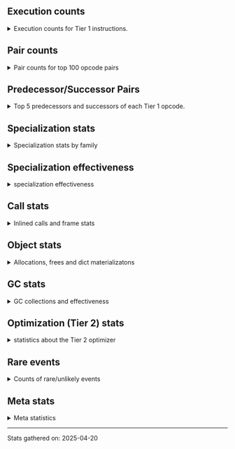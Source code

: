 ## Execution counts

<details>
<summary> Execution counts for Tier 1 instructions. </summary>


The "miss ratio" column shows the percentage of times the instruction
executed that it deoptimized. When this happens, the base unspecialized
instruction is not counted.

<table>
<thead>
<tr>
<th align="left">Name</th>
<th align="right">Base Count</th>
<th align="right">Head Count</th>
<th align="right">Change</th>
</tr>
</thead>
<tbody>
<tr>
<td align="left">JUMP_BACKWARD_NO_JIT</td>
<td align="right">13,435,695</td>
<td align="right">504</td>
<td align="right">-100.0%</td>
</tr>
<tr>
<td align="left">UNPACK_SEQUENCE_TUPLE</td>
<td align="right">857,669</td>
<td align="right">46,445</td>
<td align="right">-94.6%</td>
</tr>
<tr>
<td align="left">DICT_MERGE</td>
<td align="right">462,683</td>
<td align="right">59,116</td>
<td align="right">-87.2%</td>
</tr>
<tr>
<td align="left">BINARY_OP</td>
<td align="right">516,354</td>
<td align="right">110,595</td>
<td align="right">-78.6%</td>
</tr>
<tr>
<td align="left">POP_JUMP_IF_NONE</td>
<td align="right">1,237,642</td>
<td align="right">380,028</td>
<td align="right">-69.3%</td>
</tr>
<tr>
<td align="left">CALL_METHOD_DESCRIPTOR_O</td>
<td align="right">603,919</td>
<td align="right">208,423</td>
<td align="right">-65.5%</td>
</tr>
<tr>
<td align="left">LOAD_FAST_LOAD_FAST</td>
<td align="right">1,705,991</td>
<td align="right">637,873</td>
<td align="right">-62.6%</td>
</tr>
<tr>
<td align="left">CALL_METHOD_DESCRIPTOR_FAST</td>
<td align="right">1,846,395</td>
<td align="right">756,396</td>
<td align="right">-59.0%</td>
</tr>
<tr>
<td align="left">COMPARE_OP_INT</td>
<td align="right">2,726,222</td>
<td align="right">1,165,932</td>
<td align="right">-57.2%</td>
</tr>
<tr>
<td align="left">UNARY_INVERT</td>
<td align="right">1,194,668</td>
<td align="right">521,089</td>
<td align="right">-56.4%</td>
</tr>
<tr>
<td align="left">CONTAINS_OP_DICT</td>
<td align="right">1,325,936</td>
<td align="right">578,990</td>
<td align="right">-56.3%</td>
</tr>
<tr>
<td align="left">LOAD_FAST</td>
<td align="right">8,645,488</td>
<td align="right">3,912,346</td>
<td align="right">-54.7%</td>
</tr>
<tr>
<td align="left">CALL_ISINSTANCE</td>
<td align="right">925,940</td>
<td align="right">420,874</td>
<td align="right">-54.5%</td>
</tr>
<tr>
<td align="left">CALL_LIST_APPEND</td>
<td align="right">154,558</td>
<td align="right">70,325</td>
<td align="right">-54.5%</td>
</tr>
<tr>
<td align="left">STORE_SUBSCR_DICT</td>
<td align="right">1,388,615</td>
<td align="right">639,295</td>
<td align="right">-54.0%</td>
</tr>
<tr>
<td align="left">POP_JUMP_IF_NOT_NONE</td>
<td align="right">3,380,050</td>
<td align="right">1,731,009</td>
<td align="right">-48.8%</td>
</tr>
<tr>
<td align="left">BINARY_OP_EXTEND</td>
<td align="right">5,352,518</td>
<td align="right">2,750,637</td>
<td align="right">-48.6%</td>
</tr>
<tr>
<td align="left">LOAD_ATTR_INSTANCE_VALUE</td>
<td align="right">17,188,752</td>
<td align="right">8,943,141</td>
<td align="right">-48.0%</td>
</tr>
<tr>
<td align="left">NOP</td>
<td align="right">8,012,761</td>
<td align="right">4,173,417</td>
<td align="right">-47.9%</td>
</tr>
<tr>
<td align="left">TO_BOOL_INT</td>
<td align="right">3,926,528</td>
<td align="right">2,061,169</td>
<td align="right">-47.5%</td>
</tr>
<tr>
<td align="left">JUMP_FORWARD</td>
<td align="right">1,370,442</td>
<td align="right">723,686</td>
<td align="right">-47.2%</td>
</tr>
<tr>
<td align="left">BINARY_OP_ADD_INT</td>
<td align="right">856,263</td>
<td align="right">456,785</td>
<td align="right">-46.7%</td>
</tr>
<tr>
<td align="left">LOAD_SUPER_ATTR_METHOD</td>
<td align="right">1,445,244</td>
<td align="right">790,460</td>
<td align="right">-45.3%</td>
</tr>
<tr>
<td align="left">COPY_FREE_VARS</td>
<td align="right">1,473,490</td>
<td align="right">818,706</td>
<td align="right">-44.4%</td>
</tr>
<tr>
<td align="left">POP_JUMP_IF_FALSE</td>
<td align="right">12,264,271</td>
<td align="right">6,848,341</td>
<td align="right">-44.2%</td>
</tr>
<tr>
<td align="left">LOAD_ATTR_METHOD_NO_DICT</td>
<td align="right">4,824,755</td>
<td align="right">2,714,249</td>
<td align="right">-43.7%</td>
</tr>
<tr>
<td align="left">LOAD_DEREF</td>
<td align="right">1,511,307</td>
<td align="right">856,523</td>
<td align="right">-43.3%</td>
</tr>
<tr>
<td align="left">COMPARE_OP_STR</td>
<td align="right">1,042,210</td>
<td align="right">593,095</td>
<td align="right">-43.1%</td>
</tr>
<tr>
<td align="left">BUILD_LIST</td>
<td align="right">1,353,805</td>
<td align="right">784,707</td>
<td align="right">-42.0%</td>
</tr>
<tr>
<td align="left">LOAD_ATTR_NONDESCRIPTOR_WITH_VALUES</td>
<td align="right">1,220,762</td>
<td align="right">708,892</td>
<td align="right">-41.9%</td>
</tr>
<tr>
<td align="left">STORE_FAST_STORE_FAST</td>
<td align="right">3,241,646</td>
<td align="right">1,905,258</td>
<td align="right">-41.2%</td>
</tr>
<tr>
<td align="left">JUMP_BACKWARD_NO_INTERRUPT</td>
<td align="right">4,773</td>
<td align="right">6,732</td>
<td align="right">41.0%</td>
</tr>
<tr>
<td align="left">LOAD_ATTR_METHOD_WITH_VALUES</td>
<td align="right">6,427,797</td>
<td align="right">3,847,247</td>
<td align="right">-40.1%</td>
</tr>
<tr>
<td align="left">CALL_PY_EXACT_ARGS</td>
<td align="right">9,971,201</td>
<td align="right">6,035,063</td>
<td align="right">-39.5%</td>
</tr>
<tr>
<td align="left">LOAD_SMALL_INT</td>
<td align="right">3,875,663</td>
<td align="right">2,355,160</td>
<td align="right">-39.2%</td>
</tr>
<tr>
<td align="left">CALL_PY_GENERAL</td>
<td align="right">3,015,880</td>
<td align="right">1,847,612</td>
<td align="right">-38.7%</td>
</tr>
<tr>
<td align="left">PUSH_NULL</td>
<td align="right">6,829,744</td>
<td align="right">4,187,508</td>
<td align="right">-38.7%</td>
</tr>
<tr>
<td align="left">BUILD_MAP</td>
<td align="right">1,451,875</td>
<td align="right">898,590</td>
<td align="right">-38.1%</td>
</tr>
<tr>
<td align="left">LOAD_FAST_BORROW</td>
<td align="right">65,249,325</td>
<td align="right">40,628,921</td>
<td align="right">-37.7%</td>
</tr>
<tr>
<td align="left">LOAD_GLOBAL_MODULE</td>
<td align="right">13,152,025</td>
<td align="right">8,212,973</td>
<td align="right">-37.6%</td>
</tr>
<tr>
<td align="left">SWAP</td>
<td align="right">5,452,260</td>
<td align="right">3,414,778</td>
<td align="right">-37.4%</td>
</tr>
<tr>
<td align="left">CALL_NON_PY_GENERAL</td>
<td align="right">7,416,560</td>
<td align="right">4,694,602</td>
<td align="right">-36.7%</td>
</tr>
<tr>
<td align="left">POP_ITER</td>
<td align="right">1,942,365</td>
<td align="right">1,234,799</td>
<td align="right">-36.4%</td>
</tr>
<tr>
<td align="left">LOAD_SPECIAL</td>
<td align="right">3,068,776</td>
<td align="right">1,954,016</td>
<td align="right">-36.3%</td>
</tr>
<tr>
<td align="left">LOAD_ATTR</td>
<td align="right">6,981,726</td>
<td align="right">4,481,897</td>
<td align="right">-35.8%</td>
</tr>
<tr>
<td align="left">LOAD_ATTR_MODULE</td>
<td align="right">2,897,987</td>
<td align="right">1,870,991</td>
<td align="right">-35.4%</td>
</tr>
<tr>
<td align="left">LOAD_GLOBAL_BUILTIN</td>
<td align="right">6,247,876</td>
<td align="right">4,248,983</td>
<td align="right">-32.0%</td>
</tr>
<tr>
<td align="left">LOAD_FAST_BORROW_LOAD_FAST_BORROW</td>
<td align="right">9,659,657</td>
<td align="right">6,621,022</td>
<td align="right">-31.5%</td>
</tr>
<tr>
<td align="left">STORE_FAST</td>
<td align="right">22,593,797</td>
<td align="right">15,875,309</td>
<td align="right">-29.7%</td>
</tr>
<tr>
<td align="left">BINARY_OP_SUBTRACT_FLOAT</td>
<td align="right">383,165</td>
<td align="right">270,735</td>
<td align="right">-29.3%</td>
</tr>
<tr>
<td align="left">TO_BOOL_LIST</td>
<td align="right">787,341</td>
<td align="right">562,496</td>
<td align="right">-28.6%</td>
</tr>
<tr>
<td align="left">STORE_ATTR_INSTANCE_VALUE</td>
<td align="right">4,041,077</td>
<td align="right">2,893,009</td>
<td align="right">-28.4%</td>
</tr>
<tr>
<td align="left">LIST_EXTEND</td>
<td align="right">265,807</td>
<td align="right">191,173</td>
<td align="right">-28.1%</td>
</tr>
<tr>
<td align="left">BINARY_OP_SUBSCR_LIST_INT</td>
<td align="right">274,120</td>
<td align="right">199,486</td>
<td align="right">-27.2%</td>
</tr>
<tr>
<td align="left">LOAD_CONST_IMMORTAL</td>
<td align="right">13,783,930</td>
<td align="right">10,083,887</td>
<td align="right">-26.8%</td>
</tr>
<tr>
<td align="left">BINARY_OP_ADD_FLOAT</td>
<td align="right">146,953</td>
<td align="right">108,299</td>
<td align="right">-26.3%</td>
</tr>
<tr>
<td align="left">LOAD_ATTR_PROPERTY</td>
<td align="right">576,430</td>
<td align="right">426,643</td>
<td align="right">-26.0%</td>
</tr>
<tr>
<td align="left">IMPORT_FROM</td>
<td align="right">289,499</td>
<td align="right">214,372</td>
<td align="right">-26.0%</td>
</tr>
<tr>
<td align="left">IMPORT_NAME</td>
<td align="right">289,819</td>
<td align="right">214,692</td>
<td align="right">-25.9%</td>
</tr>
<tr>
<td align="left">TO_BOOL_BOOL</td>
<td align="right">3,638,159</td>
<td align="right">2,697,292</td>
<td align="right">-25.9%</td>
</tr>
<tr>
<td align="left">LOAD_FAST_AND_CLEAR</td>
<td align="right">432,768</td>
<td align="right">320,875</td>
<td align="right">-25.9%</td>
</tr>
<tr>
<td align="left">FOR_ITER_RANGE</td>
<td align="right">437,137</td>
<td align="right">325,191</td>
<td align="right">-25.6%</td>
</tr>
<tr>
<td align="left">GET_ITER</td>
<td align="right">2,660,575</td>
<td align="right">1,979,555</td>
<td align="right">-25.6%</td>
</tr>
<tr>
<td align="left">COPY</td>
<td align="right">7,103,661</td>
<td align="right">5,292,173</td>
<td align="right">-25.5%</td>
</tr>
<tr>
<td align="left">LIST_APPEND</td>
<td align="right">465,476</td>
<td align="right">352,114</td>
<td align="right">-24.4%</td>
</tr>
<tr>
<td align="left">CALL_KW_PY</td>
<td align="right">163,155</td>
<td align="right">125,838</td>
<td align="right">-22.9%</td>
</tr>
<tr>
<td align="left">RESUME_CHECK</td>
<td align="right">26,634,442</td>
<td align="right">20,668,484</td>
<td align="right">-22.4%</td>
</tr>
<tr>
<td align="left">FOR_ITER_LIST</td>
<td align="right">7,454,633</td>
<td align="right">5,787,651</td>
<td align="right">-22.4%</td>
</tr>
<tr>
<td align="left">UNARY_NOT</td>
<td align="right">165,356</td>
<td align="right">128,621</td>
<td align="right">-22.2%</td>
</tr>
<tr>
<td align="left">CALL_BOUND_METHOD_GENERAL</td>
<td align="right">169,074</td>
<td align="right">131,781</td>
<td align="right">-22.1%</td>
</tr>
<tr>
<td align="left">CALL_BUILTIN_FAST</td>
<td align="right">720,641</td>
<td align="right">561,853</td>
<td align="right">-22.0%</td>
</tr>
<tr>
<td align="left">RETURN_VALUE</td>
<td align="right">21,618,280</td>
<td align="right">17,305,431</td>
<td align="right">-20.0%</td>
</tr>
<tr>
<td align="left">POP_JUMP_IF_TRUE</td>
<td align="right">2,343,010</td>
<td align="right">1,892,149</td>
<td align="right">-19.2%</td>
</tr>
<tr>
<td align="left">POP_TOP</td>
<td align="right">17,156,914</td>
<td align="right">14,060,246</td>
<td align="right">-18.0%</td>
</tr>
<tr>
<td align="left">CALL_BUILTIN_CLASS</td>
<td align="right">1,256,290</td>
<td align="right">1,032,195</td>
<td align="right">-17.8%</td>
</tr>
<tr>
<td align="left">CHECK_EXC_MATCH</td>
<td align="right">13,170</td>
<td align="right">15,131</td>
<td align="right">14.9%</td>
</tr>
<tr>
<td align="left">LOAD_FAST_CHECK</td>
<td align="right">818,021</td>
<td align="right">705,615</td>
<td align="right">-13.7%</td>
</tr>
<tr>
<td align="left">LOAD_CONST_MORTAL</td>
<td align="right">861,725</td>
<td align="right">749,391</td>
<td align="right">-13.0%</td>
</tr>
<tr>
<td align="left">CALL_LEN</td>
<td align="right">289,960</td>
<td align="right">252,695</td>
<td align="right">-12.9%</td>
</tr>
<tr>
<td align="left">CALL_METHOD_DESCRIPTOR_NOARGS</td>
<td align="right">1,127,139</td>
<td align="right">983,933</td>
<td align="right">-12.7%</td>
</tr>
<tr>
<td align="left">TO_BOOL</td>
<td align="right">651,966</td>
<td align="right">572,029</td>
<td align="right">-12.3%</td>
</tr>
<tr>
<td align="left">TO_BOOL_ALWAYS_TRUE</td>
<td align="right">344</td>
<td align="right">383</td>
<td align="right">11.3%</td>
</tr>
<tr>
<td align="left">POP_EXCEPT</td>
<td align="right">17,393</td>
<td align="right">19,354</td>
<td align="right">11.3%</td>
</tr>
<tr>
<td align="left">PUSH_EXC_INFO</td>
<td align="right">17,393</td>
<td align="right">19,354</td>
<td align="right">11.3%</td>
</tr>
<tr>
<td align="left">BUILD_TUPLE</td>
<td align="right">3,245,733</td>
<td align="right">2,898,994</td>
<td align="right">-10.7%</td>
</tr>
<tr>
<td align="left">UNPACK_SEQUENCE_TWO_TUPLE</td>
<td align="right">1,149,541</td>
<td align="right">1,027,973</td>
<td align="right">-10.6%</td>
</tr>
<tr>
<td align="left">COMPARE_OP</td>
<td align="right">437,596</td>
<td align="right">395,214</td>
<td align="right">-9.7%</td>
</tr>
<tr>
<td align="left">INTERPRETER_EXIT</td>
<td align="right">7,570,736</td>
<td align="right">6,933,595</td>
<td align="right">-8.4%</td>
</tr>
<tr>
<td align="left">RESUME</td>
<td align="right">492</td>
<td align="right">455</td>
<td align="right">-7.5%</td>
</tr>
<tr>
<td align="left">JUMP_BACKWARD</td>
<td align="right">106</td>
<td align="right">102</td>
<td align="right">-3.8%</td>
</tr>
<tr>
<td align="left">LOAD_CONST</td>
<td align="right">1,616</td>
<td align="right">1,576</td>
<td align="right">-2.5%</td>
</tr>
<tr>
<td align="left">BINARY_OP_SUBTRACT_INT</td>
<td align="right">102,092</td>
<td align="right">104,109</td>
<td align="right">2.0%</td>
</tr>
<tr>
<td align="left">LOAD_GLOBAL</td>
<td align="right">3,239</td>
<td align="right">3,190</td>
<td align="right">-1.5%</td>
</tr>
<tr>
<td align="left">BINARY_OP_MULTIPLY_FLOAT</td>
<td align="right">69,638</td>
<td align="right">68,756</td>
<td align="right">-1.3%</td>
</tr>
<tr>
<td align="left">BINARY_OP_SUBSCR_STR_INT</td>
<td align="right">69,638</td>
<td align="right">68,756</td>
<td align="right">-1.3%</td>
</tr>
<tr>
<td align="left">CALL</td>
<td align="right">4,578</td>
<td align="right">4,525</td>
<td align="right">-1.2%</td>
</tr>
<tr>
<td align="left">CALL_BUILTIN_O</td>
<td align="right">87,313</td>
<td align="right">86,431</td>
<td align="right">-1.0%</td>
</tr>
<tr>
<td align="left">LOAD_ATTR_METHOD_LAZY_DICT</td>
<td align="right">97,360</td>
<td align="right">97,476</td>
<td align="right">0.1%</td>
</tr>
<tr>
<td align="left">FOR_ITER</td>
<td align="right">940,655</td>
<td align="right">939,626</td>
<td align="right">-0.1%</td>
</tr>
<tr>
<td align="left">IS_OP</td>
<td align="right">34,044</td>
<td align="right">34,076</td>
<td align="right">0.1%</td>
</tr>
<tr>
<td align="left">STORE_SUBSCR</td>
<td align="right">21,463</td>
<td align="right">21,477</td>
<td align="right">0.1%</td>
</tr>
<tr>
<td align="left">CALL_BOUND_METHOD_EXACT_ARGS</td>
<td align="right">35,128</td>
<td align="right">35,135</td>
<td align="right">0.0%</td>
</tr>
<tr>
<td align="left">STORE_FAST_LOAD_FAST</td>
<td align="right">4,724,457</td>
<td align="right">4,723,575</td>
<td align="right">-0.0%</td>
</tr>
<tr>
<td align="left">STORE_ATTR</td>
<td align="right">81,668</td>
<td align="right">81,682</td>
<td align="right">0.0%</td>
</tr>
<tr>
<td align="left">TO_BOOL_NONE</td>
<td align="right">191,017</td>
<td align="right">191,049</td>
<td align="right">0.0%</td>
</tr>
<tr>
<td align="left">CALL_BUILTIN_FAST_WITH_KEYWORDS</td>
<td align="right">928,800</td>
<td align="right">928,885</td>
<td align="right">0.0%</td>
</tr>
<tr>
<td align="left">CALL_FUNCTION_EX</td>
<td align="right">1,818,695</td>
<td align="right">1,818,719</td>
<td align="right">0.0%</td>
</tr>
<tr>
<td align="left">YIELD_VALUE</td>
<td align="right">5,068,280</td>
<td align="right">5,068,280</td>
<td align="right">0.0%</td>
</tr>
<tr>
<td align="left">FOR_ITER_GEN</td>
<td align="right">4,653,742</td>
<td align="right">4,653,742</td>
<td align="right">0.0%</td>
</tr>
<tr>
<td align="left">CALL_TUPLE_1</td>
<td align="right">426,671</td>
<td align="right">426,671</td>
<td align="right">0.0%</td>
</tr>
<tr>
<td align="left">MAKE_CELL</td>
<td align="right">105,140</td>
<td align="right">105,140</td>
<td align="right">0.0%</td>
</tr>
<tr>
<td align="left">STORE_DEREF</td>
<td align="right">105,110</td>
<td align="right">105,110</td>
<td align="right">0.0%</td>
</tr>
<tr>
<td align="left">BINARY_OP_SUBSCR_DICT</td>
<td align="right">84,720</td>
<td align="right">84,720</td>
<td align="right">0.0%</td>
</tr>
<tr>
<td align="left">CALL_KW_NON_PY</td>
<td align="right">77,356</td>
<td align="right">77,356</td>
<td align="right">0.0%</td>
</tr>
<tr>
<td align="left">CALL_METHOD_DESCRIPTOR_FAST_WITH_KEYWORDS</td>
<td align="right">72,425</td>
<td align="right">72,425</td>
<td align="right">0.0%</td>
</tr>
<tr>
<td align="left">DELETE_SUBSCR</td>
<td align="right">67,588</td>
<td align="right">67,588</td>
<td align="right">0.0%</td>
</tr>
<tr>
<td align="left">DELETE_ATTR</td>
<td align="right">63,345</td>
<td align="right">63,345</td>
<td align="right">0.0%</td>
</tr>
<tr>
<td align="left">CALL_ALLOC_AND_ENTER_INIT</td>
<td align="right">55,863</td>
<td align="right">55,863</td>
<td align="right">0.0%</td>
</tr>
<tr>
<td align="left">EXIT_INIT_CHECK</td>
<td align="right">55,859</td>
<td align="right">55,859</td>
<td align="right">0.0%</td>
</tr>
<tr>
<td align="left">BINARY_OP_SUBSCR_TUPLE_INT</td>
<td align="right">44,010</td>
<td align="right">44,010</td>
<td align="right">0.0%</td>
</tr>
<tr>
<td align="left">MAKE_FUNCTION</td>
<td align="right">42,905</td>
<td align="right">42,905</td>
<td align="right">0.0%</td>
</tr>
<tr>
<td align="left">LOAD_ATTR_CLASS</td>
<td align="right">38,452</td>
<td align="right">38,452</td>
<td align="right">0.0%</td>
</tr>
<tr>
<td align="left">FORMAT_SIMPLE</td>
<td align="right">38,409</td>
<td align="right">38,409</td>
<td align="right">0.0%</td>
</tr>
<tr>
<td align="left">LOAD_ATTR_SLOT</td>
<td align="right">31,252</td>
<td align="right">31,252</td>
<td align="right">0.0%</td>
</tr>
<tr>
<td align="left">BUILD_STRING</td>
<td align="right">29,697</td>
<td align="right">29,697</td>
<td align="right">0.0%</td>
</tr>
<tr>
<td align="left">SET_FUNCTION_ATTRIBUTE</td>
<td align="right">29,557</td>
<td align="right">29,557</td>
<td align="right">0.0%</td>
</tr>
<tr>
<td align="left">LOAD_SUPER_ATTR_ATTR</td>
<td align="right">23,800</td>
<td align="right">23,800</td>
<td align="right">0.0%</td>
</tr>
<tr>
<td align="left">TO_BOOL_STR</td>
<td align="right">21,908</td>
<td align="right">21,908</td>
<td align="right">0.0%</td>
</tr>
<tr>
<td align="left">BINARY_OP_INPLACE_ADD_UNICODE</td>
<td align="right">20,988</td>
<td align="right">20,988</td>
<td align="right">0.0%</td>
</tr>
<tr>
<td align="left">FOR_ITER_TUPLE</td>
<td align="right">17,809</td>
<td align="right">17,809</td>
<td align="right">0.0%</td>
</tr>
<tr>
<td align="left">CONVERT_VALUE</td>
<td align="right">17,404</td>
<td align="right">17,404</td>
<td align="right">0.0%</td>
</tr>
<tr>
<td align="left">BINARY_SLICE</td>
<td align="right">14,139</td>
<td align="right">14,139</td>
<td align="right">0.0%</td>
</tr>
<tr>
<td align="left">RETURN_GENERATOR</td>
<td align="right">12,837</td>
<td align="right">12,837</td>
<td align="right">0.0%</td>
</tr>
<tr>
<td align="left">RERAISE</td>
<td align="right">12,672</td>
<td align="right">12,672</td>
<td align="right">0.0%</td>
</tr>
<tr>
<td align="left">STORE_ATTR_SLOT</td>
<td align="right">10,380</td>
<td align="right">10,380</td>
<td align="right">0.0%</td>
</tr>
<tr>
<td align="left">CALL_STR_1</td>
<td align="right">8,488</td>
<td align="right">8,488</td>
<td align="right">0.0%</td>
</tr>
<tr>
<td align="left">END_FOR</td>
<td align="right">8,446</td>
<td align="right">8,446</td>
<td align="right">0.0%</td>
</tr>
<tr>
<td align="left">RAISE_VARARGS</td>
<td align="right">4,227</td>
<td align="right">4,227</td>
<td align="right">0.0%</td>
</tr>
<tr>
<td align="left">WITH_EXCEPT_START</td>
<td align="right">4,223</td>
<td align="right">4,223</td>
<td align="right">0.0%</td>
</tr>
<tr>
<td align="left">STORE_NAME</td>
<td align="right">783</td>
<td align="right">783</td>
<td align="right">0.0%</td>
</tr>
<tr>
<td align="left">BINARY_OP_ADD_UNICODE</td>
<td align="right">491</td>
<td align="right">491</td>
<td align="right">0.0%</td>
</tr>
<tr>
<td align="left">CONTAINS_OP_SET</td>
<td align="right">391</td>
<td align="right">391</td>
<td align="right">0.0%</td>
</tr>
<tr>
<td align="left">CONTAINS_OP</td>
<td align="right">315</td>
<td align="right">315</td>
<td align="right">0.0%</td>
</tr>
<tr>
<td align="left">LOAD_NAME</td>
<td align="right">207</td>
<td align="right">207</td>
<td align="right">0.0%</td>
</tr>
<tr>
<td align="left">CALL_KW</td>
<td align="right">181</td>
<td align="right">181</td>
<td align="right">0.0%</td>
</tr>
<tr>
<td align="left">CALL_TYPE_1</td>
<td align="right">153</td>
<td align="right">153</td>
<td align="right">0.0%</td>
</tr>
<tr>
<td align="left">UNPACK_SEQUENCE</td>
<td align="right">149</td>
<td align="right">149</td>
<td align="right">0.0%</td>
</tr>
<tr>
<td align="left">EXTENDED_ARG</td>
<td align="right">129</td>
<td align="right">129</td>
<td align="right">0.0%</td>
</tr>
<tr>
<td align="left">DELETE_FAST</td>
<td align="right">128</td>
<td align="right">128</td>
<td align="right">0.0%</td>
</tr>
<tr>
<td align="left">LOAD_SUPER_ATTR</td>
<td align="right">68</td>
<td align="right">68</td>
<td align="right">0.0%</td>
</tr>
<tr>
<td align="left">LOAD_BUILD_CLASS</td>
<td align="right">42</td>
<td align="right">42</td>
<td align="right">0.0%</td>
</tr>
<tr>
<td align="left">LOAD_LOCALS</td>
<td align="right">38</td>
<td align="right">38</td>
<td align="right">0.0%</td>
</tr>
<tr>
<td align="left">COMPARE_OP_FLOAT</td>
<td align="right">27</td>
<td align="right">27</td>
<td align="right">0.0%</td>
</tr>
<tr>
<td align="left">CALL_INTRINSIC_1</td>
<td align="right">15</td>
<td align="right">15</td>
<td align="right">0.0%</td>
</tr>
<tr>
<td align="left">LOAD_ATTR_CLASS_WITH_METACLASS_CHECK</td>
<td align="right">12</td>
<td align="right">12</td>
<td align="right">0.0%</td>
</tr>
<tr>
<td align="left">STORE_GLOBAL</td>
<td align="right">4</td>
<td align="right">4</td>
<td align="right">0.0%</td>
</tr>
<tr>
<td align="left">BINARY_OP_SUBSCR_GETITEM</td>
<td align="right">3</td>
<td align="right">3</td>
<td align="right">0.0%</td>
</tr>
<tr>
<td align="left">BUILD_SET</td>
<td align="right">1</td>
<td align="right">1</td>
<td align="right">0.0%</td>
</tr>
<tr>
<td align="left">MAP_ADD</td>
<td align="right">1</td>
<td align="right">1</td>
<td align="right">0.0%</td>
</tr>
<tr>
<td align="left">JUMP_BACKWARD_JIT</td>
<td align="right"></td>
<td align="right">10,996,838</td>
<td align="right"></td>
</tr>
<tr>
<td align="left">ENTER_EXECUTOR</td>
<td align="right"></td>
<td align="right">1,406,228</td>
<td align="right"></td>
</tr>
<tr>
<td align="left">NOT_TAKEN</td>
<td align="right"></td>
<td align="right">16,523</td>
<td align="right"></td>
</tr>
</tbody>
</table>


</details>

## Pair counts

<details>
<summary> Pair counts for top 100 opcode pairs </summary>


Pairs of specialized operations that deoptimize and are then followed by
the corresponding unspecialized instruction are not counted as pairs.

Not included in comparative output.


</details>

## Predecessor/Successor Pairs

<details>
<summary> Top 5 predecessors and successors of each Tier 1 opcode. </summary>


This does not include the unspecialized instructions that occur after a
specialized instruction deoptimizes.

Not included in comparative output.


</details>

## Specialization stats

<details>
<summary> Specialization stats by family </summary>

### BINARY_OP

<details>
<summary> specialization stats for BINARY_OP family </summary>

<table>
<thead>
<tr>
<th align="left">Kind</th>
<th align="right">Base Count</th>
<th align="right">Base Ratio</th>
<th align="right">Head Count</th>
<th align="right">Head Ratio</th>
<th align="right">Change</th>
</tr>
</thead>
<tbody>
<tr>
<td align="left">
miss
<details>
<summary>ⓘ</summary>

Specialized instructions that deopt.
</details>
</td>
<td align="right">167,920</td>
<td align="right">2.0%</td>
<td align="right">18,288</td>
<td align="right">0.4%</td>
<td align="right">-89.1%</td>
</tr>
<tr>
<td align="left">
deferred
<details>
<summary>ⓘ</summary>

Lists the number of "deferred" (i.e. not specialized) instructions executed.
</details>
</td>
<td align="right">515,301</td>
<td align="right">6.3%</td>
<td align="right">109,613</td>
<td align="right">2.4%</td>
<td align="right">-78.7%</td>
</tr>
<tr>
<td align="left">
hit
<details>
<summary>ⓘ</summary>

Specialized instructions that complete.
</details>
</td>
<td align="right">7,510,799</td>
<td align="right">91.7%</td>
<td align="right">4,358,973</td>
<td align="right">97.1%</td>
<td align="right">-42.0%</td>
</tr>
</tbody>
</table>

<table>
<thead>
<tr>
<th align="left">Success</th>
<th align="right">Base Count</th>
<th align="right">Base Ratio</th>
<th align="right">Head Count</th>
<th align="right">Head Ratio</th>
<th align="right">Change</th>
</tr>
</thead>
<tbody>
<tr>
<td align="left">Success</td>
<td align="right">3,426</td>
<td align="right">81.2%</td>
<td align="right">612</td>
<td align="right">46.0%</td>
<td align="right">-82.1%</td>
</tr>
<tr>
<td align="left">Failure</td>
<td align="right">795</td>
<td align="right">18.8%</td>
<td align="right">717</td>
<td align="right">54.0%</td>
<td align="right">-9.8%</td>
</tr>
</tbody>
</table>

<table>
<thead>
<tr>
<th align="left">Failure kind</th>
<th align="right">Base Count</th>
<th align="right">Base Ratio</th>
<th align="right">Head Count</th>
<th align="right">Head Ratio</th>
<th align="right">Change</th>
</tr>
</thead>
<tbody>
<tr>
<td align="left">subscr</td>
<td align="right">164</td>
<td align="right">20.6%</td>
<td align="right">58</td>
<td align="right">8.1%</td>
<td align="right">-64.6%</td>
</tr>
<tr>
<td align="left">subscr deque</td>
<td align="right">82</td>
<td align="right">10.3%</td>
<td align="right">102</td>
<td align="right">14.2%</td>
<td align="right">24.4%</td>
</tr>
<tr>
<td align="left">remainder</td>
<td align="right">293</td>
<td align="right">36.9%</td>
<td align="right">301</td>
<td align="right">42.0%</td>
<td align="right">2.7%</td>
</tr>
<tr>
<td align="left">add different types</td>
<td align="right">187</td>
<td align="right">23.5%</td>
<td align="right">187</td>
<td align="right">26.1%</td>
<td align="right">0.0%</td>
</tr>
<tr>
<td align="left">add other</td>
<td align="right">66</td>
<td align="right">8.3%</td>
<td align="right">66</td>
<td align="right">9.2%</td>
<td align="right">0.0%</td>
</tr>
<tr>
<td align="left">and int</td>
<td align="right">2</td>
<td align="right">0.3%</td>
<td align="right">2</td>
<td align="right">0.3%</td>
<td align="right">0.0%</td>
</tr>
<tr>
<td align="left">subscr list slice</td>
<td align="right">1</td>
<td align="right">0.1%</td>
<td align="right">1</td>
<td align="right">0.1%</td>
<td align="right">0.0%</td>
</tr>
</tbody>
</table>


</details>

### BINARY_SLICE

<details>
<summary> specialization stats for BINARY_SLICE family </summary>

<table>
<thead>
<tr>
<th align="left">Kind</th>
<th align="right">Base Count</th>
<th align="right">Base Ratio</th>
<th align="right">Head Count</th>
<th align="right">Head Ratio</th>
<th align="right">Change</th>
</tr>
</thead>
<tbody>
<tr>
<td align="left">
deferred
<details>
<summary>ⓘ</summary>

Lists the number of "deferred" (i.e. not specialized) instructions executed.
</details>
</td>
<td align="right">14,139</td>
<td align="right">100.0%</td>
<td align="right">14,139</td>
<td align="right">100.0%</td>
<td align="right">0.0%</td>
</tr>
</tbody>
</table>


</details>

### CALL

<details>
<summary> specialization stats for CALL family </summary>

<table>
<thead>
<tr>
<th align="left">Kind</th>
<th align="right">Base Count</th>
<th align="right">Base Ratio</th>
<th align="right">Head Count</th>
<th align="right">Head Ratio</th>
<th align="right">Change</th>
</tr>
</thead>
<tbody>
<tr>
<td align="left">
hit
<details>
<summary>ⓘ</summary>

Specialized instructions that complete.
</details>
</td>
<td align="right">18,545,225</td>
<td align="right">100.0%</td>
<td align="right">11,970,156</td>
<td align="right">100.0%</td>
<td align="right">-35.5%</td>
</tr>
<tr>
<td align="left">
deferred
<details>
<summary>ⓘ</summary>

Lists the number of "deferred" (i.e. not specialized) instructions executed.
</details>
</td>
<td align="right">2,012</td>
<td align="right">0.0%</td>
<td align="right">1,949</td>
<td align="right">0.0%</td>
<td align="right">-3.1%</td>
</tr>
<tr>
<td align="left">
miss
<details>
<summary>ⓘ</summary>

Specialized instructions that deopt.
</details>
</td>
<td align="right">787</td>
<td align="right">0.0%</td>
<td align="right">787</td>
<td align="right">0.0%</td>
<td align="right">0.0%</td>
</tr>
</tbody>
</table>

<table>
<thead>
<tr>
<th align="left">Success</th>
<th align="right">Base Count</th>
<th align="right">Base Ratio</th>
<th align="right">Head Count</th>
<th align="right">Head Ratio</th>
<th align="right">Change</th>
</tr>
</thead>
<tbody>
<tr>
<td align="left">Success</td>
<td align="right">3,353</td>
<td align="right">100.0%</td>
<td align="right">3,363</td>
<td align="right">100.0%</td>
<td align="right">0.3%</td>
</tr>
<tr>
<td align="left">Failure</td>
<td align="right">0</td>
<td align="right">0.0%</td>
<td align="right">0</td>
<td align="right">0.0%</td>
<td align="right"></td>
</tr>
</tbody>
</table>


</details>

### CALL_KW

<details>
<summary> specialization stats for CALL_KW family </summary>

<table>
<thead>
<tr>
<th align="left">Kind</th>
<th align="right">Base Count</th>
<th align="right">Base Ratio</th>
<th align="right">Head Count</th>
<th align="right">Head Ratio</th>
<th align="right">Change</th>
</tr>
</thead>
<tbody>
<tr>
<td align="left">
deferred
<details>
<summary>ⓘ</summary>

Lists the number of "deferred" (i.e. not specialized) instructions executed.
</details>
</td>
<td align="right">42</td>
<td align="right">23.2%</td>
<td align="right">42</td>
<td align="right">23.2%</td>
<td align="right">0.0%</td>
</tr>
</tbody>
</table>

<table>
<thead>
<tr>
<th align="left">Success</th>
<th align="right">Base Count</th>
<th align="right">Base Ratio</th>
<th align="right">Head Count</th>
<th align="right">Head Ratio</th>
<th align="right">Change</th>
</tr>
</thead>
<tbody>
<tr>
<td align="left">Success</td>
<td align="right">139</td>
<td align="right">100.0%</td>
<td align="right">139</td>
<td align="right">100.0%</td>
<td align="right">0.0%</td>
</tr>
<tr>
<td align="left">Failure</td>
<td align="right">0</td>
<td align="right">0.0%</td>
<td align="right">0</td>
<td align="right">0.0%</td>
<td align="right"></td>
</tr>
</tbody>
</table>


</details>

### COMPARE_OP

<details>
<summary> specialization stats for COMPARE_OP family </summary>

<table>
<thead>
<tr>
<th align="left">Kind</th>
<th align="right">Base Count</th>
<th align="right">Base Ratio</th>
<th align="right">Head Count</th>
<th align="right">Head Ratio</th>
<th align="right">Change</th>
</tr>
</thead>
<tbody>
<tr>
<td align="left">
miss
<details>
<summary>ⓘ</summary>

Specialized instructions that deopt.
</details>
</td>
<td align="right">129,400</td>
<td align="right">3.1%</td>
<td align="right">17,939</td>
<td align="right">0.8%</td>
<td align="right">-86.1%</td>
</tr>
<tr>
<td align="left">
hit
<details>
<summary>ⓘ</summary>

Specialized instructions that complete.
</details>
</td>
<td align="right">3,639,059</td>
<td align="right">86.5%</td>
<td align="right">1,741,115</td>
<td align="right">80.8%</td>
<td align="right">-52.2%</td>
</tr>
<tr>
<td align="left">
deferred
<details>
<summary>ⓘ</summary>

Lists the number of "deferred" (i.e. not specialized) instructions executed.
</details>
</td>
<td align="right">434,458</td>
<td align="right">10.3%</td>
<td align="right">394,125</td>
<td align="right">18.3%</td>
<td align="right">-9.3%</td>
</tr>
</tbody>
</table>

<table>
<thead>
<tr>
<th align="left">Success</th>
<th align="right">Base Count</th>
<th align="right">Base Ratio</th>
<th align="right">Head Count</th>
<th align="right">Head Ratio</th>
<th align="right">Change</th>
</tr>
</thead>
<tbody>
<tr>
<td align="left">Success</td>
<td align="right">2,705</td>
<td align="right">48.6%</td>
<td align="right">597</td>
<td align="right">42.1%</td>
<td align="right">-77.9%</td>
</tr>
<tr>
<td align="left">Failure</td>
<td align="right">2,861</td>
<td align="right">51.4%</td>
<td align="right">820</td>
<td align="right">57.9%</td>
<td align="right">-71.3%</td>
</tr>
</tbody>
</table>

<table>
<thead>
<tr>
<th align="left">Failure kind</th>
<th align="right">Base Count</th>
<th align="right">Base Ratio</th>
<th align="right">Head Count</th>
<th align="right">Head Ratio</th>
<th align="right">Change</th>
</tr>
</thead>
<tbody>
<tr>
<td align="left">float long</td>
<td align="right">2,570</td>
<td align="right">89.8%</td>
<td align="right">521</td>
<td align="right">63.5%</td>
<td align="right">-79.7%</td>
</tr>
<tr>
<td align="left">different types</td>
<td align="right">152</td>
<td align="right">5.3%</td>
<td align="right">160</td>
<td align="right">19.5%</td>
<td align="right">5.3%</td>
</tr>
<tr>
<td align="left">big int</td>
<td align="right">95</td>
<td align="right">3.3%</td>
<td align="right">95</td>
<td align="right">11.6%</td>
<td align="right">0.0%</td>
</tr>
<tr>
<td align="left">bytes</td>
<td align="right">44</td>
<td align="right">1.5%</td>
<td align="right">44</td>
<td align="right">5.4%</td>
<td align="right">0.0%</td>
</tr>
</tbody>
</table>


</details>

### CONTAINS_OP

<details>
<summary> specialization stats for CONTAINS_OP family </summary>

<table>
<thead>
<tr>
<th align="left">Kind</th>
<th align="right">Base Count</th>
<th align="right">Base Ratio</th>
<th align="right">Head Count</th>
<th align="right">Head Ratio</th>
<th align="right">Change</th>
</tr>
</thead>
<tbody>
<tr>
<td align="left">
hit
<details>
<summary>ⓘ</summary>

Specialized instructions that complete.
</details>
</td>
<td align="right">1,326,327</td>
<td align="right">100.0%</td>
<td align="right">579,381</td>
<td align="right">99.9%</td>
<td align="right">-56.3%</td>
</tr>
<tr>
<td align="left">
deferred
<details>
<summary>ⓘ</summary>

Lists the number of "deferred" (i.e. not specialized) instructions executed.
</details>
</td>
<td align="right">264</td>
<td align="right">0.0%</td>
<td align="right">264</td>
<td align="right">0.0%</td>
<td align="right">0.0%</td>
</tr>
</tbody>
</table>

<table>
<thead>
<tr>
<th align="left">Success</th>
<th align="right">Base Count</th>
<th align="right">Base Ratio</th>
<th align="right">Head Count</th>
<th align="right">Head Ratio</th>
<th align="right">Change</th>
</tr>
</thead>
<tbody>
<tr>
<td align="left">Success</td>
<td align="right">8</td>
<td align="right">15.7%</td>
<td align="right">8</td>
<td align="right">15.7%</td>
<td align="right">0.0%</td>
</tr>
<tr>
<td align="left">Failure</td>
<td align="right">43</td>
<td align="right">84.3%</td>
<td align="right">43</td>
<td align="right">84.3%</td>
<td align="right">0.0%</td>
</tr>
</tbody>
</table>

<table>
<thead>
<tr>
<th align="left">Failure kind</th>
<th align="right">Base Count</th>
<th align="right">Base Ratio</th>
<th align="right">Head Count</th>
<th align="right">Head Ratio</th>
<th align="right">Change</th>
</tr>
</thead>
<tbody>
<tr>
<td align="left">tuple</td>
<td align="right">43</td>
<td align="right">100.0%</td>
<td align="right">43</td>
<td align="right">100.0%</td>
<td align="right">0.0%</td>
</tr>
</tbody>
</table>


</details>

### FOR_ITER

<details>
<summary> specialization stats for FOR_ITER family </summary>

<table>
<thead>
<tr>
<th align="left">Kind</th>
<th align="right">Base Count</th>
<th align="right">Base Ratio</th>
<th align="right">Head Count</th>
<th align="right">Head Ratio</th>
<th align="right">Change</th>
</tr>
</thead>
<tbody>
<tr>
<td align="left">
hit
<details>
<summary>ⓘ</summary>

Specialized instructions that complete.
</details>
</td>
<td align="right">12,563,321</td>
<td align="right">93.0%</td>
<td align="right">10,784,393</td>
<td align="right">92.0%</td>
<td align="right">-14.2%</td>
</tr>
<tr>
<td align="left">
deferred
<details>
<summary>ⓘ</summary>

Lists the number of "deferred" (i.e. not specialized) instructions executed.
</details>
</td>
<td align="right">940,117</td>
<td align="right">7.0%</td>
<td align="right">939,088</td>
<td align="right">8.0%</td>
<td align="right">-0.1%</td>
</tr>
</tbody>
</table>

<table>
<thead>
<tr>
<th align="left">Success</th>
<th align="right">Base Count</th>
<th align="right">Base Ratio</th>
<th align="right">Head Count</th>
<th align="right">Head Ratio</th>
<th align="right">Change</th>
</tr>
</thead>
<tbody>
<tr>
<td align="left">Success</td>
<td align="right">50</td>
<td align="right">9.3%</td>
<td align="right">50</td>
<td align="right">9.3%</td>
<td align="right">0.0%</td>
</tr>
<tr>
<td align="left">Failure</td>
<td align="right">488</td>
<td align="right">90.7%</td>
<td align="right">488</td>
<td align="right">90.7%</td>
<td align="right">0.0%</td>
</tr>
</tbody>
</table>

<table>
<thead>
<tr>
<th align="left">Failure kind</th>
<th align="right">Base Count</th>
<th align="right">Base Ratio</th>
<th align="right">Head Count</th>
<th align="right">Head Ratio</th>
<th align="right">Change</th>
</tr>
</thead>
<tbody>
<tr>
<td align="left">other</td>
<td align="right">164</td>
<td align="right">33.6%</td>
<td align="right">164</td>
<td align="right">33.6%</td>
<td align="right">0.0%</td>
</tr>
<tr>
<td align="left">enumerate</td>
<td align="right">164</td>
<td align="right">33.6%</td>
<td align="right">164</td>
<td align="right">33.6%</td>
<td align="right">0.0%</td>
</tr>
<tr>
<td align="left">itertools</td>
<td align="right">77</td>
<td align="right">15.8%</td>
<td align="right">77</td>
<td align="right">15.8%</td>
<td align="right">0.0%</td>
</tr>
<tr>
<td align="left">callable</td>
<td align="right">70</td>
<td align="right">14.3%</td>
<td align="right">70</td>
<td align="right">14.3%</td>
<td align="right">0.0%</td>
</tr>
<tr>
<td align="left">dict items</td>
<td align="right">7</td>
<td align="right">1.4%</td>
<td align="right">7</td>
<td align="right">1.4%</td>
<td align="right">0.0%</td>
</tr>
<tr>
<td align="left">dict values</td>
<td align="right">3</td>
<td align="right">0.6%</td>
<td align="right">3</td>
<td align="right">0.6%</td>
<td align="right">0.0%</td>
</tr>
<tr>
<td align="left">set</td>
<td align="right">2</td>
<td align="right">0.4%</td>
<td align="right">2</td>
<td align="right">0.4%</td>
<td align="right">0.0%</td>
</tr>
<tr>
<td align="left">reversed list</td>
<td align="right">1</td>
<td align="right">0.2%</td>
<td align="right">1</td>
<td align="right">0.2%</td>
<td align="right">0.0%</td>
</tr>
</tbody>
</table>


</details>

### LOAD_ATTR

<details>
<summary> specialization stats for LOAD_ATTR family </summary>

<table>
<thead>
<tr>
<th align="left">Kind</th>
<th align="right">Base Count</th>
<th align="right">Base Ratio</th>
<th align="right">Head Count</th>
<th align="right">Head Ratio</th>
<th align="right">Change</th>
</tr>
</thead>
<tbody>
<tr>
<td align="left">
hit
<details>
<summary>ⓘ</summary>

Specialized instructions that complete.
</details>
</td>
<td align="right">32,907,719</td>
<td align="right">81.7%</td>
<td align="right">18,273,832</td>
<td align="right">78.9%</td>
<td align="right">-44.5%</td>
</tr>
<tr>
<td align="left">
deferred
<details>
<summary>ⓘ</summary>

Lists the number of "deferred" (i.e. not specialized) instructions executed.
</details>
</td>
<td align="right">6,970,631</td>
<td align="right">17.3%</td>
<td align="right">4,471,126</td>
<td align="right">19.3%</td>
<td align="right">-35.9%</td>
</tr>
<tr>
<td align="left">
miss
<details>
<summary>ⓘ</summary>

Specialized instructions that deopt.
</details>
</td>
<td align="right">395,840</td>
<td align="right">1.0%</td>
<td align="right">404,523</td>
<td align="right">1.7%</td>
<td align="right">2.2%</td>
</tr>
<tr>
<td align="left">
deopt
<details>
<summary>ⓘ</summary>

Specialized instructions that deopt.
</details>
</td>
<td align="right">6</td>
<td align="right">0.0%</td>
<td align="right">6</td>
<td align="right">0.0%</td>
<td align="right">0.0%</td>
</tr>
</tbody>
</table>

<table>
<thead>
<tr>
<th align="left">Success</th>
<th align="right">Base Count</th>
<th align="right">Base Ratio</th>
<th align="right">Head Count</th>
<th align="right">Head Ratio</th>
<th align="right">Change</th>
</tr>
</thead>
<tbody>
<tr>
<td align="left">Failure</td>
<td align="right">6,571</td>
<td align="right">36.0%</td>
<td align="right">6,204</td>
<td align="right">34.2%</td>
<td align="right">-5.6%</td>
</tr>
<tr>
<td align="left">Success</td>
<td align="right">11,704</td>
<td align="right">64.0%</td>
<td align="right">11,921</td>
<td align="right">65.8%</td>
<td align="right">1.9%</td>
</tr>
</tbody>
</table>

<table>
<thead>
<tr>
<th align="left">Failure kind</th>
<th align="right">Base Count</th>
<th align="right">Base Ratio</th>
<th align="right">Head Count</th>
<th align="right">Head Ratio</th>
<th align="right">Change</th>
</tr>
</thead>
<tbody>
<tr>
<td align="left">overriding descriptor</td>
<td align="right">1,457</td>
<td align="right">22.2%</td>
<td align="right">1,241</td>
<td align="right">20.0%</td>
<td align="right">-14.8%</td>
</tr>
<tr>
<td align="left">method</td>
<td align="right">1,646</td>
<td align="right">25.0%</td>
<td align="right">1,497</td>
<td align="right">24.1%</td>
<td align="right">-9.1%</td>
</tr>
<tr>
<td align="left">non overriding descriptor</td>
<td align="right">775</td>
<td align="right">11.8%</td>
<td align="right">763</td>
<td align="right">12.3%</td>
<td align="right">-1.5%</td>
</tr>
<tr>
<td align="left">overridden</td>
<td align="right">681</td>
<td align="right">10.4%</td>
<td align="right">684</td>
<td align="right">11.0%</td>
<td align="right">0.4%</td>
</tr>
<tr>
<td align="left">non object slot</td>
<td align="right">460</td>
<td align="right">7.0%</td>
<td align="right">460</td>
<td align="right">7.4%</td>
<td align="right">0.0%</td>
</tr>
<tr>
<td align="left">mutable class</td>
<td align="right">71</td>
<td align="right">1.1%</td>
<td align="right">71</td>
<td align="right">1.1%</td>
<td align="right">0.0%</td>
</tr>
<tr>
<td align="left">class method obj</td>
<td align="right">68</td>
<td align="right">1.0%</td>
<td align="right">68</td>
<td align="right">1.1%</td>
<td align="right">0.0%</td>
</tr>
<tr>
<td align="left">not managed dict</td>
<td align="right">45</td>
<td align="right">0.7%</td>
<td align="right">45</td>
<td align="right">0.7%</td>
<td align="right">0.0%</td>
</tr>
<tr>
<td align="left">metaclass attribute</td>
<td align="right">23</td>
<td align="right">0.4%</td>
<td align="right">23</td>
<td align="right">0.4%</td>
<td align="right">0.0%</td>
</tr>
</tbody>
</table>


</details>

### LOAD_GLOBAL

<details>
<summary> specialization stats for LOAD_GLOBAL family </summary>

<table>
<thead>
<tr>
<th align="left">Kind</th>
<th align="right">Base Count</th>
<th align="right">Base Ratio</th>
<th align="right">Head Count</th>
<th align="right">Head Ratio</th>
<th align="right">Change</th>
</tr>
</thead>
<tbody>
<tr>
<td align="left">
hit
<details>
<summary>ⓘ</summary>

Specialized instructions that complete.
</details>
</td>
<td align="right">19,399,663</td>
<td align="right">100.0%</td>
<td align="right">12,461,718</td>
<td align="right">100.0%</td>
<td align="right">-35.8%</td>
</tr>
<tr>
<td align="left">
deferred
<details>
<summary>ⓘ</summary>

Lists the number of "deferred" (i.e. not specialized) instructions executed.
</details>
</td>
<td align="right">855</td>
<td align="right">0.0%</td>
<td align="right">814</td>
<td align="right">0.0%</td>
<td align="right">-4.8%</td>
</tr>
<tr>
<td align="left">
deopt
<details>
<summary>ⓘ</summary>

Specialized instructions that deopt.
</details>
</td>
<td align="right">9</td>
<td align="right">0.0%</td>
<td align="right">9</td>
<td align="right">0.0%</td>
<td align="right">0.0%</td>
</tr>
<tr>
<td align="left">
miss
<details>
<summary>ⓘ</summary>

Specialized instructions that deopt.
</details>
</td>
<td align="right">238</td>
<td align="right">0.0%</td>
<td align="right">238</td>
<td align="right">0.0%</td>
<td align="right">0.0%</td>
</tr>
</tbody>
</table>

<table>
<thead>
<tr>
<th align="left">Success</th>
<th align="right">Base Count</th>
<th align="right">Base Ratio</th>
<th align="right">Head Count</th>
<th align="right">Head Ratio</th>
<th align="right">Change</th>
</tr>
</thead>
<tbody>
<tr>
<td align="left">Success</td>
<td align="right">2,390</td>
<td align="right">100.0%</td>
<td align="right">2,382</td>
<td align="right">100.0%</td>
<td align="right">-0.3%</td>
</tr>
<tr>
<td align="left">Failure</td>
<td align="right">0</td>
<td align="right">0.0%</td>
<td align="right">0</td>
<td align="right">0.0%</td>
<td align="right"></td>
</tr>
</tbody>
</table>


</details>

### LOAD_SUPER_ATTR

<details>
<summary> specialization stats for LOAD_SUPER_ATTR family </summary>

<table>
<thead>
<tr>
<th align="left">Kind</th>
<th align="right">Base Count</th>
<th align="right">Base Ratio</th>
<th align="right">Head Count</th>
<th align="right">Head Ratio</th>
<th align="right">Change</th>
</tr>
</thead>
<tbody>
<tr>
<td align="left">
hit
<details>
<summary>ⓘ</summary>

Specialized instructions that complete.
</details>
</td>
<td align="right">1,469,044</td>
<td align="right">100.0%</td>
<td align="right">814,260</td>
<td align="right">100.0%</td>
<td align="right">-44.6%</td>
</tr>
<tr>
<td align="left">
deferred
<details>
<summary>ⓘ</summary>

Lists the number of "deferred" (i.e. not specialized) instructions executed.
</details>
</td>
<td align="right">13</td>
<td align="right">0.0%</td>
<td align="right">13</td>
<td align="right">0.0%</td>
<td align="right">0.0%</td>
</tr>
</tbody>
</table>

<table>
<thead>
<tr>
<th align="left">Success</th>
<th align="right">Base Count</th>
<th align="right">Base Ratio</th>
<th align="right">Head Count</th>
<th align="right">Head Ratio</th>
<th align="right">Change</th>
</tr>
</thead>
<tbody>
<tr>
<td align="left">Success</td>
<td align="right">55</td>
<td align="right">100.0%</td>
<td align="right">55</td>
<td align="right">100.0%</td>
<td align="right">0.0%</td>
</tr>
<tr>
<td align="left">Failure</td>
<td align="right">0</td>
<td align="right">0.0%</td>
<td align="right">0</td>
<td align="right">0.0%</td>
<td align="right"></td>
</tr>
</tbody>
</table>


</details>

### STORE_ATTR

<details>
<summary> specialization stats for STORE_ATTR family </summary>

<table>
<thead>
<tr>
<th align="left">Kind</th>
<th align="right">Base Count</th>
<th align="right">Base Ratio</th>
<th align="right">Head Count</th>
<th align="right">Head Ratio</th>
<th align="right">Change</th>
</tr>
</thead>
<tbody>
<tr>
<td align="left">
hit
<details>
<summary>ⓘ</summary>

Specialized instructions that complete.
</details>
</td>
<td align="right">3,891,080</td>
<td align="right">94.1%</td>
<td align="right">2,743,012</td>
<td align="right">91.9%</td>
<td align="right">-29.5%</td>
</tr>
<tr>
<td align="left">
deferred
<details>
<summary>ⓘ</summary>

Lists the number of "deferred" (i.e. not specialized) instructions executed.
</details>
</td>
<td align="right">79,938</td>
<td align="right">1.9%</td>
<td align="right">79,945</td>
<td align="right">2.7%</td>
<td align="right">0.0%</td>
</tr>
<tr>
<td align="left">
miss
<details>
<summary>ⓘ</summary>

Specialized instructions that deopt.
</details>
</td>
<td align="right">160,377</td>
<td align="right">3.9%</td>
<td align="right">160,377</td>
<td align="right">5.4%</td>
<td align="right">0.0%</td>
</tr>
</tbody>
</table>

<table>
<thead>
<tr>
<th align="left">Success</th>
<th align="right">Base Count</th>
<th align="right">Base Ratio</th>
<th align="right">Head Count</th>
<th align="right">Head Ratio</th>
<th align="right">Change</th>
</tr>
</thead>
<tbody>
<tr>
<td align="left">Success</td>
<td align="right">3,990</td>
<td align="right">84.3%</td>
<td align="right">3,997</td>
<td align="right">84.3%</td>
<td align="right">0.2%</td>
</tr>
<tr>
<td align="left">Failure</td>
<td align="right">744</td>
<td align="right">15.7%</td>
<td align="right">744</td>
<td align="right">15.7%</td>
<td align="right">0.0%</td>
</tr>
</tbody>
</table>

<table>
<thead>
<tr>
<th align="left">Failure kind</th>
<th align="right">Base Count</th>
<th align="right">Base Ratio</th>
<th align="right">Head Count</th>
<th align="right">Head Ratio</th>
<th align="right">Change</th>
</tr>
</thead>
<tbody>
<tr>
<td align="left">other</td>
<td align="right">703</td>
<td align="right">94.5%</td>
<td align="right">727</td>
<td align="right">97.7%</td>
<td align="right">3.4%</td>
</tr>
<tr>
<td align="left">property</td>
<td align="right">344</td>
<td align="right">46.2%</td>
<td align="right">344</td>
<td align="right">46.2%</td>
<td align="right">0.0%</td>
</tr>
<tr>
<td align="left">class attr simple</td>
<td align="right">206</td>
<td align="right">27.7%</td>
<td align="right">206</td>
<td align="right">27.7%</td>
<td align="right">0.0%</td>
</tr>
<tr>
<td align="left">split dict</td>
<td align="right">44</td>
<td align="right">5.9%</td>
<td align="right">44</td>
<td align="right">5.9%</td>
<td align="right">0.0%</td>
</tr>
<tr>
<td align="left">not in keys</td>
<td align="right">11</td>
<td align="right">1.5%</td>
<td align="right">11</td>
<td align="right">1.5%</td>
<td align="right">0.0%</td>
</tr>
</tbody>
</table>


</details>

### STORE_SUBSCR

<details>
<summary> specialization stats for STORE_SUBSCR family </summary>

<table>
<thead>
<tr>
<th align="left">Kind</th>
<th align="right">Base Count</th>
<th align="right">Base Ratio</th>
<th align="right">Head Count</th>
<th align="right">Head Ratio</th>
<th align="right">Change</th>
</tr>
</thead>
<tbody>
<tr>
<td align="left">
hit
<details>
<summary>ⓘ</summary>

Specialized instructions that complete.
</details>
</td>
<td align="right">1,388,615</td>
<td align="right">98.5%</td>
<td align="right">639,295</td>
<td align="right">96.7%</td>
<td align="right">-54.0%</td>
</tr>
<tr>
<td align="left">
deferred
<details>
<summary>ⓘ</summary>

Lists the number of "deferred" (i.e. not specialized) instructions executed.
</details>
</td>
<td align="right">21,260</td>
<td align="right">1.5%</td>
<td align="right">21,267</td>
<td align="right">3.2%</td>
<td align="right">0.0%</td>
</tr>
</tbody>
</table>

<table>
<thead>
<tr>
<th align="left">Success</th>
<th align="right">Base Count</th>
<th align="right">Base Ratio</th>
<th align="right">Head Count</th>
<th align="right">Head Ratio</th>
<th align="right">Change</th>
</tr>
</thead>
<tbody>
<tr>
<td align="left">Success</td>
<td align="right">16</td>
<td align="right">7.9%</td>
<td align="right">23</td>
<td align="right">11.0%</td>
<td align="right">43.8%</td>
</tr>
<tr>
<td align="left">Failure</td>
<td align="right">187</td>
<td align="right">92.1%</td>
<td align="right">187</td>
<td align="right">89.0%</td>
<td align="right">0.0%</td>
</tr>
</tbody>
</table>

<table>
<thead>
<tr>
<th align="left">Failure kind</th>
<th align="right">Base Count</th>
<th align="right">Base Ratio</th>
<th align="right">Head Count</th>
<th align="right">Head Ratio</th>
<th align="right">Change</th>
</tr>
</thead>
<tbody>
<tr>
<td align="left">py simple</td>
<td align="right">119</td>
<td align="right">63.6%</td>
<td align="right">119</td>
<td align="right">63.6%</td>
<td align="right">0.0%</td>
</tr>
<tr>
<td align="left">other</td>
<td align="right">68</td>
<td align="right">36.4%</td>
<td align="right">68</td>
<td align="right">36.4%</td>
<td align="right">0.0%</td>
</tr>
</tbody>
</table>


</details>

### TO_BOOL

<details>
<summary> specialization stats for TO_BOOL family </summary>

<table>
<thead>
<tr>
<th align="left">Kind</th>
<th align="right">Base Count</th>
<th align="right">Base Ratio</th>
<th align="right">Head Count</th>
<th align="right">Head Ratio</th>
<th align="right">Change</th>
</tr>
</thead>
<tbody>
<tr>
<td align="left">
hit
<details>
<summary>ⓘ</summary>

Specialized instructions that complete.
</details>
</td>
<td align="right">8,564,925</td>
<td align="right">92.9%</td>
<td align="right">5,533,886</td>
<td align="right">90.6%</td>
<td align="right">-35.4%</td>
</tr>
<tr>
<td align="left">
deferred
<details>
<summary>ⓘ</summary>

Lists the number of "deferred" (i.e. not specialized) instructions executed.
</details>
</td>
<td align="right">650,638</td>
<td align="right">7.1%</td>
<td align="right">570,703</td>
<td align="right">9.3%</td>
<td align="right">-12.3%</td>
</tr>
<tr>
<td align="left">
miss
<details>
<summary>ⓘ</summary>

Specialized instructions that deopt.
</details>
</td>
<td align="right">28</td>
<td align="right">0.0%</td>
<td align="right">28</td>
<td align="right">0.0%</td>
<td align="right">0.0%</td>
</tr>
</tbody>
</table>

<table>
<thead>
<tr>
<th align="left">Success</th>
<th align="right">Base Count</th>
<th align="right">Base Ratio</th>
<th align="right">Head Count</th>
<th align="right">Head Ratio</th>
<th align="right">Change</th>
</tr>
</thead>
<tbody>
<tr>
<td align="left">Success</td>
<td align="right">459</td>
<td align="right">34.6%</td>
<td align="right">465</td>
<td align="right">35.1%</td>
<td align="right">1.3%</td>
</tr>
<tr>
<td align="left">Failure</td>
<td align="right">869</td>
<td align="right">65.4%</td>
<td align="right">861</td>
<td align="right">64.9%</td>
<td align="right">-0.9%</td>
</tr>
</tbody>
</table>

<table>
<thead>
<tr>
<th align="left">Failure kind</th>
<th align="right">Base Count</th>
<th align="right">Base Ratio</th>
<th align="right">Head Count</th>
<th align="right">Head Ratio</th>
<th align="right">Change</th>
</tr>
</thead>
<tbody>
<tr>
<td align="left">mapping</td>
<td align="right">323</td>
<td align="right">37.2%</td>
<td align="right">312</td>
<td align="right">36.2%</td>
<td align="right">-3.4%</td>
</tr>
<tr>
<td align="left">sequence</td>
<td align="right">137</td>
<td align="right">15.8%</td>
<td align="right">140</td>
<td align="right">16.3%</td>
<td align="right">2.2%</td>
</tr>
<tr>
<td align="left">tuple</td>
<td align="right">232</td>
<td align="right">26.7%</td>
<td align="right">232</td>
<td align="right">26.9%</td>
<td align="right">0.0%</td>
</tr>
<tr>
<td align="left">other</td>
<td align="right">111</td>
<td align="right">12.8%</td>
<td align="right">111</td>
<td align="right">12.9%</td>
<td align="right">0.0%</td>
</tr>
<tr>
<td align="left">memory view</td>
<td align="right">44</td>
<td align="right">5.1%</td>
<td align="right">44</td>
<td align="right">5.1%</td>
<td align="right">0.0%</td>
</tr>
<tr>
<td align="left">bytes</td>
<td align="right">22</td>
<td align="right">2.5%</td>
<td align="right">22</td>
<td align="right">2.6%</td>
<td align="right">0.0%</td>
</tr>
</tbody>
</table>


</details>

### UNPACK_SEQUENCE

<details>
<summary> specialization stats for UNPACK_SEQUENCE family </summary>

<table>
<thead>
<tr>
<th align="left">Kind</th>
<th align="right">Base Count</th>
<th align="right">Base Ratio</th>
<th align="right">Head Count</th>
<th align="right">Head Ratio</th>
<th align="right">Change</th>
</tr>
</thead>
<tbody>
<tr>
<td align="left">
hit
<details>
<summary>ⓘ</summary>

Specialized instructions that complete.
</details>
</td>
<td align="right">2,007,210</td>
<td align="right">100.0%</td>
<td align="right">1,074,418</td>
<td align="right">100.0%</td>
<td align="right">-46.5%</td>
</tr>
<tr>
<td align="left">
deferred
<details>
<summary>ⓘ</summary>

Lists the number of "deferred" (i.e. not specialized) instructions executed.
</details>
</td>
<td align="right">38</td>
<td align="right">0.0%</td>
<td align="right">38</td>
<td align="right">0.0%</td>
<td align="right">0.0%</td>
</tr>
</tbody>
</table>

<table>
<thead>
<tr>
<th align="left">Success</th>
<th align="right">Base Count</th>
<th align="right">Base Ratio</th>
<th align="right">Head Count</th>
<th align="right">Head Ratio</th>
<th align="right">Change</th>
</tr>
</thead>
<tbody>
<tr>
<td align="left">Success</td>
<td align="right">111</td>
<td align="right">100.0%</td>
<td align="right">111</td>
<td align="right">100.0%</td>
<td align="right">0.0%</td>
</tr>
<tr>
<td align="left">Failure</td>
<td align="right">0</td>
<td align="right">0.0%</td>
<td align="right">0</td>
<td align="right">0.0%</td>
<td align="right"></td>
</tr>
</tbody>
</table>


</details>


</details>

## Specialization effectiveness

<details>
<summary> specialization effectiveness </summary>


All entries are execution counts. Should add up to the total number of
Tier 1 instructions executed.

<table>
<thead>
<tr>
<th align="left">Instructions</th>
<th align="right">Base Count</th>
<th align="right">Base Ratio</th>
<th align="right">Head Count</th>
<th align="right">Head Ratio</th>
<th align="right">Change</th>
</tr>
</thead>
<tbody>
<tr>
<td align="left">
Specialized hits
<details>
<summary>ⓘ</summary>

Specialized instructions, e.g. `LOAD_ATTR_MODULE` that complete.
</details>
</td>
<td align="right">178,461,899</td>
<td align="right">41.3%</td>
<td align="right">120,116,492</td>
<td align="right">40.8%</td>
<td align="right">-32.7%</td>
</tr>
<tr>
<td align="left">
Not specialized
<details>
<summary>ⓘ</summary>

Instructions that could be specialized but aren't, e.g. `LOAD_ATTR`, `BINARY_SLICE`.
</details>
</td>
<td align="right">9,654,097</td>
<td align="right">2.2%</td>
<td align="right">6,625,087</td>
<td align="right">2.3%</td>
<td align="right">-31.4%</td>
</tr>
<tr>
<td align="left">
Basic
<details>
<summary>ⓘ</summary>

Instructions that are not and cannot be specialized, e.g. `LOAD_FAST`.
</details>
</td>
<td align="right">242,702,547</td>
<td align="right">56.2%</td>
<td align="right">166,740,679</td>
<td align="right">56.7%</td>
<td align="right">-31.3%</td>
</tr>
<tr>
<td align="left">
Specialized misses
<details>
<summary>ⓘ</summary>

Specialized instructions, e.g. `LOAD_ATTR_MODULE` that deopt.
</details>
</td>
<td align="right">854,591</td>
<td align="right">0.2%</td>
<td align="right">602,182</td>
<td align="right">0.2%</td>
<td align="right">-29.5%</td>
</tr>
</tbody>
</table>

### Deferred by instruction

<details>
<summary> Breakdown of deferred (not specialized) instruction counts by family </summary>

<table>
<thead>
<tr>
<th align="left">Name</th>
<th align="right">Base Count</th>
<th align="right">Base Ratio</th>
<th align="right">Head Count</th>
<th align="right">Head Ratio</th>
<th align="right">Change</th>
</tr>
</thead>
<tbody>
<tr>
<td align="left">BINARY_OP</td>
<td align="right">515,301</td>
<td align="right">5.4%</td>
<td align="right">109,613</td>
<td align="right">1.7%</td>
<td align="right">-78.7%</td>
</tr>
<tr>
<td align="left">LOAD_ATTR</td>
<td align="right">6,970,631</td>
<td align="right">72.4%</td>
<td align="right">4,471,126</td>
<td align="right">67.7%</td>
<td align="right">-35.9%</td>
</tr>
<tr>
<td align="left">TO_BOOL</td>
<td align="right">650,638</td>
<td align="right">6.8%</td>
<td align="right">570,703</td>
<td align="right">8.6%</td>
<td align="right">-12.3%</td>
</tr>
<tr>
<td align="left">COMPARE_OP</td>
<td align="right">434,458</td>
<td align="right">4.5%</td>
<td align="right">394,125</td>
<td align="right">6.0%</td>
<td align="right">-9.3%</td>
</tr>
<tr>
<td align="left">LOAD_GLOBAL</td>
<td align="right">855</td>
<td align="right">0.0%</td>
<td align="right">814</td>
<td align="right">0.0%</td>
<td align="right">-4.8%</td>
</tr>
<tr>
<td align="left">CALL</td>
<td align="right">2,012</td>
<td align="right">0.0%</td>
<td align="right">1,949</td>
<td align="right">0.0%</td>
<td align="right">-3.1%</td>
</tr>
<tr>
<td align="left">FOR_ITER</td>
<td align="right">940,117</td>
<td align="right">9.8%</td>
<td align="right">939,088</td>
<td align="right">14.2%</td>
<td align="right">-0.1%</td>
</tr>
<tr>
<td align="left">STORE_SUBSCR</td>
<td align="right">21,260</td>
<td align="right">0.2%</td>
<td align="right">21,267</td>
<td align="right">0.3%</td>
<td align="right">0.0%</td>
</tr>
<tr>
<td align="left">STORE_ATTR</td>
<td align="right">79,938</td>
<td align="right">0.8%</td>
<td align="right">79,945</td>
<td align="right">1.2%</td>
<td align="right">0.0%</td>
</tr>
<tr>
<td align="left">BINARY_SLICE</td>
<td align="right">14,139</td>
<td align="right">0.1%</td>
<td align="right">14,139</td>
<td align="right">0.2%</td>
<td align="right">0.0%</td>
</tr>
</tbody>
</table>


</details>

### Misses by instruction

<details>
<summary> Breakdown of misses (specialized deopts) instruction counts by family </summary>

<table>
<thead>
<tr>
<th align="left">Name</th>
<th align="right">Base Count</th>
<th align="right">Base Ratio</th>
<th align="right">Head Count</th>
<th align="right">Head Ratio</th>
<th align="right">Change</th>
</tr>
</thead>
<tbody>
<tr>
<td align="left">BINARY_OP_ADD_FLOAT</td>
<td align="right">83,902</td>
<td align="right">9.8%</td>
<td align="right">9,101</td>
<td align="right">1.5%</td>
<td align="right">-89.2%</td>
</tr>
<tr>
<td align="left">BINARY_OP_EXTEND</td>
<td align="right">84,018</td>
<td align="right">9.8%</td>
<td align="right">9,187</td>
<td align="right">1.5%</td>
<td align="right">-89.1%</td>
</tr>
<tr>
<td align="left">COMPARE_OP_INT</td>
<td align="right">129,399</td>
<td align="right">15.1%</td>
<td align="right">17,938</td>
<td align="right">3.0%</td>
<td align="right">-86.1%</td>
</tr>
<tr>
<td align="left">LOAD_ATTR_INSTANCE_VALUE</td>
<td align="right">336,098</td>
<td align="right">39.3%</td>
<td align="right">344,784</td>
<td align="right">57.3%</td>
<td align="right">2.6%</td>
</tr>
<tr>
<td align="left">LOAD_ATTR_METHOD_WITH_VALUES</td>
<td align="right">49,698</td>
<td align="right">5.8%</td>
<td align="right">49,695</td>
<td align="right">8.3%</td>
<td align="right">-0.0%</td>
</tr>
<tr>
<td align="left">STORE_ATTR_INSTANCE_VALUE</td>
<td align="right">160,377</td>
<td align="right">18.8%</td>
<td align="right">160,377</td>
<td align="right">26.6%</td>
<td align="right">0.0%</td>
</tr>
<tr>
<td align="left">LOAD_ATTR_PROPERTY</td>
<td align="right">9,895</td>
<td align="right">1.2%</td>
<td align="right">9,895</td>
<td align="right">1.6%</td>
<td align="right">0.0%</td>
</tr>
<tr>
<td align="left">CALL_METHOD_DESCRIPTOR_NOARGS</td>
<td align="right">397</td>
<td align="right">0.0%</td>
<td align="right">397</td>
<td align="right">0.1%</td>
<td align="right">0.0%</td>
</tr>
<tr>
<td align="left">CALL_METHOD_DESCRIPTOR_O</td>
<td align="right">275</td>
<td align="right">0.0%</td>
<td align="right">275</td>
<td align="right">0.0%</td>
<td align="right">0.0%</td>
</tr>
<tr>
<td align="left">LOAD_GLOBAL_BUILTIN</td>
<td align="right">152</td>
<td align="right">0.0%</td>
<td align="right">152</td>
<td align="right">0.0%</td>
<td align="right">0.0%</td>
</tr>
</tbody>
</table>


</details>


</details>

## Call stats

<details>
<summary> Inlined calls and frame stats </summary>


This shows what fraction of calls to Python functions are inlined (i.e.
not having a call at the C level) and for those that are not, where the
call comes from.  The various categories overlap.

Also includes the count of frame objects created.

<table>
<thead>
<tr>
<th align="left"></th>
<th align="right">Base Count</th>
<th align="right">Base Ratio</th>
<th align="right">Head Count</th>
<th align="right">Head Ratio</th>
<th align="right">Change</th>
</tr>
</thead>
<tbody>
<tr>
<td align="left">Calls via PyEval_EvalFrame (api)</td>
<td align="right">392,827</td>
<td align="right">1.5%</td>
<td align="right">317,628</td>
<td align="right">1.4%</td>
<td align="right">-19.1%</td>
</tr>
<tr>
<td align="left">Frames pushed</td>
<td align="right">21,622,513</td>
<td align="right">81.1%</td>
<td align="right">18,040,754</td>
<td align="right">78.2%</td>
<td align="right">-16.6%</td>
</tr>
<tr>
<td align="left">Calls to Python functions inlined</td>
<td align="right">19,072,677</td>
<td align="right">71.6%</td>
<td align="right">16,128,059</td>
<td align="right">69.9%</td>
<td align="right">-15.4%</td>
</tr>
<tr>
<td align="left">Frame objects created</td>
<td align="right">17,407</td>
<td align="right">0.1%</td>
<td align="right">19,368</td>
<td align="right">0.1%</td>
<td align="right">11.3%</td>
</tr>
<tr>
<td align="left">Calls via PyEval_EvalFrame (function vectorcall)</td>
<td align="right">7,147,661</td>
<td align="right">26.8%</td>
<td align="right">6,510,520</td>
<td align="right">28.2%</td>
<td align="right">-8.9%</td>
</tr>
<tr>
<td align="left">Calls via PyEval_EvalFrame (vector)</td>
<td align="right">7,147,719</td>
<td align="right">26.8%</td>
<td align="right">6,510,578</td>
<td align="right">28.2%</td>
<td align="right">-8.9%</td>
</tr>
<tr>
<td align="left">Calls to PyEval_EvalDefault</td>
<td align="right">7,575,094</td>
<td align="right">28.4%</td>
<td align="right">6,937,953</td>
<td align="right">30.1%</td>
<td align="right">-8.4%</td>
</tr>
<tr>
<td align="left">Calls via PyEval_EvalFrame (total)</td>
<td align="right">7,575,094</td>
<td align="right">28.4%</td>
<td align="right">6,937,953</td>
<td align="right">30.1%</td>
<td align="right">-8.4%</td>
</tr>
<tr>
<td align="left">Calls via PyEval_EvalFrame (generator)</td>
<td align="right">427,375</td>
<td align="right">1.6%</td>
<td align="right">427,375</td>
<td align="right">1.9%</td>
<td align="right">0.0%</td>
</tr>
<tr>
<td align="left">Calls via PyEval_EvalFrame (legacy)</td>
<td align="right">16</td>
<td align="right">0.0%</td>
<td align="right">16</td>
<td align="right">0.0%</td>
<td align="right">0.0%</td>
</tr>
<tr>
<td align="left">Calls via PyEval_EvalFrame (build class)</td>
<td align="right">42</td>
<td align="right">0.0%</td>
<td align="right">42</td>
<td align="right">0.0%</td>
<td align="right">0.0%</td>
</tr>
<tr>
<td align="left">Calls via PyEval_EvalFrame (slot)</td>
<td align="right">456,471</td>
<td align="right">1.7%</td>
<td align="right">456,471</td>
<td align="right">2.0%</td>
<td align="right">0.0%</td>
</tr>
<tr>
<td align="left">Calls via PyEval_EvalFrame (function ex)</td>
<td align="right">441,508</td>
<td align="right">1.7%</td>
<td align="right">441,508</td>
<td align="right">1.9%</td>
<td align="right">0.0%</td>
</tr>
<tr>
<td align="left">Calls via PyEval_EvalFrame (method)</td>
<td align="right">3</td>
<td align="right">0.0%</td>
<td align="right">3</td>
<td align="right">0.0%</td>
<td align="right">0.0%</td>
</tr>
</tbody>
</table>


</details>

## Object stats

<details>
<summary> Allocations, frees and dict materializatons </summary>


Below, "allocations" means "allocations that are not from a freelist".
Total allocations = "Allocations from freelist" + "Allocations".

"Inline values" is the number of values arrays inlined into objects.

The cache hit/miss numbers are for the MRO cache, split into dunder and
other names.

<table>
<thead>
<tr>
<th align="left"></th>
<th align="right">Base Count</th>
<th align="right">Base Ratio</th>
<th align="right">Head Count</th>
<th align="right">Head Ratio</th>
<th align="right">Change</th>
</tr>
</thead>
<tbody>
<tr>
<td align="left">Method cache dunder misses</td>
<td align="right">9,252</td>
<td align="right"></td>
<td align="right">1,744,315</td>
<td align="right"></td>
<td align="right">18,753.4%</td>
</tr>
<tr>
<td align="left">Method cache misses</td>
<td align="right">71,638</td>
<td align="right"></td>
<td align="right">209,030</td>
<td align="right"></td>
<td align="right">191.8%</td>
</tr>
<tr>
<td align="left">Interpreter immortal decrefs</td>
<td align="right">1,126,650</td>
<td align="right">0.5%</td>
<td align="right">2,383,230</td>
<td align="right">1.2%</td>
<td align="right">111.5%</td>
</tr>
<tr>
<td align="left">Method cache dunder hits</td>
<td align="right">9,075,418</td>
<td align="right"></td>
<td align="right">5,916,529</td>
<td align="right"></td>
<td align="right">-34.8%</td>
</tr>
<tr>
<td align="left">Method cache hits</td>
<td align="right">8,468,113</td>
<td align="right"></td>
<td align="right">6,353,673</td>
<td align="right"></td>
<td align="right">-25.0%</td>
</tr>
<tr>
<td align="left">Inline values</td>
<td align="right">1,200,820</td>
<td align="right"></td>
<td align="right">901,384</td>
<td align="right"></td>
<td align="right">-24.9%</td>
</tr>
<tr>
<td align="left">Allocations from freelist</td>
<td align="right">20,993,227</td>
<td align="right">65.0%</td>
<td align="right">17,676,932</td>
<td align="right">63.6%</td>
<td align="right">-15.8%</td>
</tr>
<tr>
<td align="left">Frees to freelist</td>
<td align="right">20,995,292</td>
<td align="right"></td>
<td align="right">17,679,324</td>
<td align="right"></td>
<td align="right">-15.8%</td>
</tr>
<tr>
<td align="left">Interpreter immortal increfs</td>
<td align="right">5,617,752</td>
<td align="right">2.8%</td>
<td align="right">4,753,259</td>
<td align="right">2.7%</td>
<td align="right">-15.4%</td>
</tr>
<tr>
<td align="left">Method cache collisions</td>
<td align="right">80,614</td>
<td align="right"></td>
<td align="right">68,948</td>
<td align="right"></td>
<td align="right">-14.5%</td>
</tr>
<tr>
<td align="left">Interpreter mortal decrefs</td>
<td align="right">125,001,253</td>
<td align="right">54.6%</td>
<td align="right">108,065,516</td>
<td align="right">53.7%</td>
<td align="right">-13.5%</td>
</tr>
<tr>
<td align="left">Immortal decrefs</td>
<td align="right">43,729,434</td>
<td align="right">19.1%</td>
<td align="right">37,922,734</td>
<td align="right">18.8%</td>
<td align="right">-13.3%</td>
</tr>
<tr>
<td align="left">Mortal increfs</td>
<td align="right">51,404,547</td>
<td align="right">25.5%</td>
<td align="right">44,880,829</td>
<td align="right">25.4%</td>
<td align="right">-12.7%</td>
</tr>
<tr>
<td align="left">Immortal increfs</td>
<td align="right">41,351,707</td>
<td align="right">20.5%</td>
<td align="right">36,177,292</td>
<td align="right">20.5%</td>
<td align="right">-12.5%</td>
</tr>
<tr>
<td align="left">Interpreter mortal increfs</td>
<td align="right">103,412,815</td>
<td align="right">51.2%</td>
<td align="right">90,869,467</td>
<td align="right">51.4%</td>
<td align="right">-12.1%</td>
</tr>
<tr>
<td align="left">Frees</td>
<td align="right">12,315,425</td>
<td align="right"></td>
<td align="right">10,855,329</td>
<td align="right"></td>
<td align="right">-11.9%</td>
</tr>
<tr>
<td align="left">Allocations to 512 bytes</td>
<td align="right">11,197,417</td>
<td align="right">34.7%</td>
<td align="right">9,999,605</td>
<td align="right">36.0%</td>
<td align="right">-10.7%</td>
</tr>
<tr>
<td align="left">Allocations</td>
<td align="right">11,318,550</td>
<td align="right">35.0%</td>
<td align="right">10,120,693</td>
<td align="right">36.4%</td>
<td align="right">-10.6%</td>
</tr>
<tr>
<td align="left">Mortal decrefs</td>
<td align="right">59,024,605</td>
<td align="right">25.8%</td>
<td align="right">52,865,544</td>
<td align="right">26.3%</td>
<td align="right">-10.4%</td>
</tr>
<tr>
<td align="left">Allocations to 4 kbytes</td>
<td align="right">77,600</td>
<td align="right">0.2%</td>
<td align="right">77,527</td>
<td align="right">0.3%</td>
<td align="right">-0.1%</td>
</tr>
<tr>
<td align="left">Allocations over 4 kbytes</td>
<td align="right">43,533</td>
<td align="right">0.1%</td>
<td align="right">43,561</td>
<td align="right">0.2%</td>
<td align="right">0.1%</td>
</tr>
<tr>
<td align="left">Materialize dict (on request)</td>
<td align="right">640</td>
<td align="right">0.1%</td>
<td align="right">640</td>
<td align="right">0.1%</td>
<td align="right">0.0%</td>
</tr>
<tr>
<td align="left">Materialize dict (new key)</td>
<td align="right">0</td>
<td align="right">0.0%</td>
<td align="right">0</td>
<td align="right">0.0%</td>
<td align="right"></td>
</tr>
<tr>
<td align="left">Materialize dict (too big)</td>
<td align="right">0</td>
<td align="right">0.0%</td>
<td align="right">0</td>
<td align="right">0.0%</td>
<td align="right"></td>
</tr>
<tr>
<td align="left">Materialize dict (str subclass)</td>
<td align="right">0</td>
<td align="right">0.0%</td>
<td align="right">0</td>
<td align="right">0.0%</td>
<td align="right"></td>
</tr>
</tbody>
</table>


</details>

## GC stats

<details>
<summary> GC collections and effectiveness </summary>


Collected/visits gives some measure of efficiency.

<table>
<thead>
<tr>
<th align="right">Generation</th>
<th align="right">Base Collections</th>
<th align="right">Base Objects collected</th>
<th align="right">Base Object visits</th>
<th align="right">Base Reachable from roots</th>
<th align="right">Base Not reachable from roots</th>
<th align="right">Head Collections</th>
<th align="right">Head Objects collected</th>
<th align="right">Head Object visits</th>
<th align="right">Head Reachable from roots</th>
<th align="right">Head Not reachable from roots</th>
</tr>
</thead>
<tbody>
<tr>
<td align="right">0</td>
<td align="right">0</td>
<td align="right">0</td>
<td align="right">0</td>
<td align="right">0</td>
<td align="right">0</td>
<td align="right">0</td>
<td align="right">0</td>
<td align="right">0</td>
<td align="right">0</td>
<td align="right">0</td>
</tr>
<tr>
<td align="right">1</td>
<td align="right">1</td>
<td align="right">212</td>
<td align="right">9,524</td>
<td align="right">730</td>
<td align="right">646</td>
<td align="right">1</td>
<td align="right">212</td>
<td align="right">9,524</td>
<td align="right">730</td>
<td align="right">646</td>
</tr>
<tr>
<td align="right">2</td>
<td align="right">0</td>
<td align="right">0</td>
<td align="right">0</td>
<td align="right">0</td>
<td align="right">0</td>
<td align="right">0</td>
<td align="right">0</td>
<td align="right">0</td>
<td align="right">0</td>
<td align="right">0</td>
</tr>
</tbody>
</table>


</details>

## Optimization (Tier 2) stats

<details>
<summary> statistics about the Tier 2 optimizer </summary>


</details>

## Rare events

<details>
<summary> Counts of rare/unlikely events </summary>

<table>
<thead>
<tr>
<th align="left">Event</th>
<th align="right">Base Count</th>
<th align="right">Head Count</th>
<th align="right">Change</th>
</tr>
</thead>
<tbody>
<tr>
<td align="left">
set class
<details>
<summary>ⓘ</summary>

Setting an object's class, `obj.__class__ = ...`
</details>
</td>
<td align="right">0</td>
<td align="right">0</td>
<td align="right"></td>
</tr>
<tr>
<td align="left">
set bases
<details>
<summary>ⓘ</summary>

Setting the bases of a class, `cls.__bases__ = ...`
</details>
</td>
<td align="right">0</td>
<td align="right">0</td>
<td align="right"></td>
</tr>
<tr>
<td align="left">
set eval frame func
<details>
<summary>ⓘ</summary>

Setting the PEP 523 frame eval function `_PyInterpreterState_SetFrameEvalFunc()`
</details>
</td>
<td align="right">0</td>
<td align="right">0</td>
<td align="right"></td>
</tr>
<tr>
<td align="left">
builtin dict
<details>
<summary>ⓘ</summary>

Modifying the builtins, `__builtins__.__dict__[var] = ...`
</details>
</td>
<td align="right">0</td>
<td align="right">0</td>
<td align="right"></td>
</tr>
<tr>
<td align="left">
func modification
<details>
<summary>ⓘ</summary>

Modifying a function, e.g. `func.__defaults__ = ...`, etc.
</details>
</td>
<td align="right">0</td>
<td align="right">0</td>
<td align="right"></td>
</tr>
<tr>
<td align="left">
watched dict modification
<details>
<summary>ⓘ</summary>

A watched dict has been modified
</details>
</td>
<td align="right">0</td>
<td align="right">0</td>
<td align="right"></td>
</tr>
<tr>
<td align="left">
watched globals modification
<details>
<summary>ⓘ</summary>

A watched `globals()` dict has been modified
</details>
</td>
<td align="right">0</td>
<td align="right">0</td>
<td align="right"></td>
</tr>
</tbody>
</table>


</details>

## Meta stats

<details>
<summary> Meta statistics </summary>

<table>
<thead>
<tr>
<th align="left"></th>
<th align="right">Base Count</th>
<th align="right">Head Count</th>
<th align="right">Change</th>
</tr>
</thead>
<tbody>
<tr>
<td align="left">Number of data files</td>
<td align="right">42</td>
<td align="right">42</td>
<td align="right">0.0%</td>
</tr>
</tbody>
</table>


</details>

---
Stats gathered on: 2025-04-20
